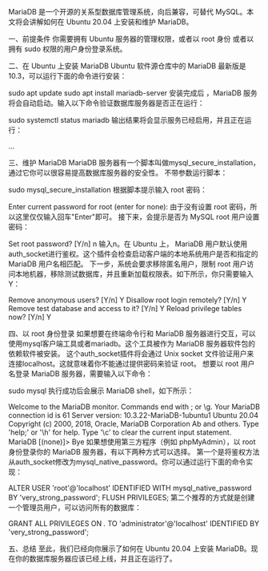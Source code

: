 MariaDB 是一个开源的关系型数据库管理系统，向后兼容，可替代 MySQL。本文将会讲解如何在 Ubuntu 20.04 上安装和维护 MariaDB。

一、前提条件
你需要拥有 Ubuntu 服务器的管理权限，或者以 root 身份 或者以拥有 sudo 权限的用户身份登录系统。

二、在 Ubuntu 上安装 MariaDB
Ubuntu 软件源仓库中的 MariaDB 最新版是 10.3，可以运行下面的命令进行安装：

sudo apt update
sudo apt install mariadb-server
安装完成后 ，MariaDB 服务将会自动启动。输入以下命令验证数据库服务器是否正在运行：

sudo systemctl status mariadb
输出结果将会显示服务已经启用，并且正在运行：

...

三、维护 MariaDB
MariaDB 服务器有一个脚本叫做mysql_secure_installation，通过它你可以很容易提高数据库服务器的安全性。
不带参数运行脚本：

sudo mysql_secure_installation
根据脚本提示输入 root 密码：

Enter current password for root (enter for none):
由于没有设置 root 密码，所以这里仅仅输入回车"Enter"即可。
接下来，会提示是否为 MySQL root 用户设置密码：

Set root password? [Y/n] n
输入n。在 Ubuntu 上， MariaDB 用户默认使用auth_socket进行鉴权。这个插件会检查启动客户端的本地系统用户是否和指定的 MariaDB 用户名相匹配。
下一步，系统会要求移除匿名用户，限制 root 用户访问本地机器，移除测试数据库，并且重新加载权限表。如下所示，你只需要输入Y：

Remove anonymous users? [Y/n] Y
Disallow root login remotely? [Y/n] Y
Remove test database and access to it? [Y/n] Y
Reload privilege tables now? [Y/n] Y

四、以 root 身份登录
如果想要在终端命令行和 MariaDB 服务器进行交互，可以使用mysql客户端工具或者mariadb。这个工具被作为 MariaDB 服务器软件包的依赖软件被安装。
这个auth_socket插件将会通过 Unix socket 文件验证用户来连接localhost。这就意味着你不能通过提供密码来验证 root。
想要以 root 用户名登录 MariaDB 服务器，需要输入以下命令：

sudo mysql
执行成功后会展示 MariaDB shell，如下所示：

Welcome to the MariaDB monitor.  Commands end with ; or \g.
Your MariaDB connection id is 61
Server version: 10.3.22-MariaDB-1ubuntu1 Ubuntu 20.04
Copyright (c) 2000, 2018, Oracle, MariaDB Corporation Ab and others.
Type 'help;' or '\h' for help. Type '\c' to clear the current input statement.
MariaDB [(none)]> Bye
如果想使用第三方程序（例如 phpMyAdmin），以 root 身份登录你的 MariaDB 服务器，有以下两种方式可以选择。
第一个是将鉴权方法从auth_socket修改为mysql_native_password。你可以通过运行下面的命令实现：

ALTER USER 'root'@'localhost' IDENTIFIED WITH mysql_native_password BY 'very_strong_password';
FLUSH PRIVILEGES;
第二个推荐的方式就是创建一个管理员用户，可以访问所有的数据库：

GRANT ALL PRIVILEGES ON *.* TO 'administrator'@'localhost' IDENTIFIED BY 'very_strong_password';

五、总结
至此，我们已经向你展示了如何在 Ubuntu 20.04 上安装 MariaDB。现在你的数据库服务器应该已经上线，并且正在运行了。
